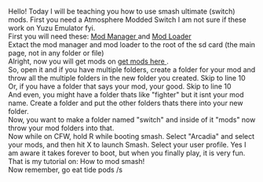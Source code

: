 Hello! Today I will be teaching you how to use smash ultimate (switch) mods. First you need a Atmosphere Modded Switch I am not sure if these work on Yuzu Emulator fyi. <br />
First you will need these: <a href="https://gamebanana.com/tools/6865">Mod Manager </a> and <a href="https://github.com/Raytwo/ARCropolis/">Mod Loader </a> <br />
Extact the mod manager and mod loader to the root of the sd card (the main page, not in any folder or file) <br />
Alright, now you will get mods on <a href="https://gamebanana.com/games/6498">get mods here </a>. <br />
So, open it and if you have multiple folders, create a folder for your mod and throw all the multiple folders in the new folder you created. Skip to line 10 <br />
Or, if you have a folder that says your mod, your good. Skip to line 10 <br />
And even, you might have a folder thats like "fighter" but it isnt your mod name. Create a folder and put the other folders thats there into your new folder. <br />
Now, you want to make a folder named "switch" and inside of it "mods" now throw your mod folders into that. <br /> 
Now while on CFW, hold R while booting smash. Select "Arcadia" and select your mods, and then hit X to launch Smash. Select your user profile. Yes I am aware it takes forever to boot, but when you finally play, it is very fun. <br />
That is my tutorial on: How to mod smash! <br />
Now remember, go eat tide pods /s <br />
